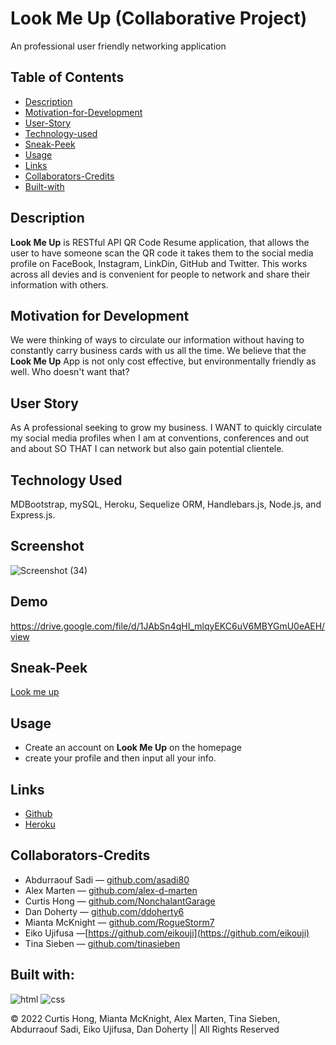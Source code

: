 # Look Me Up (Collaborative Project)
 An professional user friendly networking application

## Table of Contents
 - [Description](#description)
 - [Motivation-for-Development](#motivation-for-development) 
 - [User-Story](#user-story)
 - [Technology-used](#technology-used)
 - [Sneak-Peek](#seak-peek)
 - [Usage](#usage)
 - [Links](#links)
 - [Collaborators-Credits](collaborators-credits)
 - [Built-with](#built-with)

## Description
**Look Me Up** is RESTful API QR Code Resume application, that allows the user to have someone scan the QR code it takes them to the social media profile on FaceBook, Instagram, LinkDin, GitHub and Twitter. This works across all devies and is convenient for people to network and share their information with others.

## Motivation for Development
We were thinking of ways to circulate our information without having to constantly carry business cards with us all the time. We believe that the **Look Me Up** App is not only cost effective, but environmentally friendly as well. Who doesn't want that?

## User Story
As A professional seeking to grow my business.
I WANT to quickly circulate my social media profiles when I am at conventions, conferences and out and about
SO THAT I can network but also gain potential clientele.

## Technology Used
MDBootstrap, mySQL, Heroku, Sequelize ORM, Handlebars.js, Node.js, and Express.js.  

## Screenshot 
![Screenshot (34)](https://user-images.githubusercontent.com/89751266/154766168-96b01aac-517f-4937-8855-4193d5adbb93.png)

## Demo
https://drive.google.com/file/d/1JAbSn4qHI_mlqyEKC6uV6MBYGmU0eAEH/view

## Sneak-Peek
[Look me up](https://look-meup.herokuapp.com/)

## Usage
- Create an account on **Look Me Up** on the homepage
- create your profile and then input all your info.

## Links
- [Github](https://github.com/asadi80/look-me-up)
- [Heroku](https://look-meup.herokuapp.com/)

## Collaborators-Credits
- Abdurraouf Sadi &mdash; [github.com/asadi80](https://github.com/asadi80)
- Alex Marten &mdash; [github.com/alex-d-marten](https://github.com/alex-d-marten)
- Curtis Hong &mdash; [github.com/NonchalantGarage](https://github.com/NonchalantGarage) 
- Dan Doherty &mdash; [github.com/ddoherty6](https://github.com/ddoherty6)
- Mianta McKnight &mdash; [github.com/RogueStorm7](https://github.com/RogueStorm7)
- Eiko Ujifusa &mdash;[https://github.com/eikouji](https://github.com/eikouji) 
- Tina Sieben &mdash; [github.com/tinasieben](https://github.com/tinasieben)
## Built with:
![html](https://img.shields.io/badge/-HTML5-E34F26?logo=html5&logoColor=white&logoWidth=30)
![css](https://img.shields.io/badge/-CSS3-1572B6?logo=css3&logoColor=white&logoWidth=30)


&copy; 2022 Curtis Hong, Mianta McKnight, Alex Marten, Tina Sieben, Abdurraouf Sadi, Eiko Ujifusa, Dan Doherty  || All Rights Reserved
